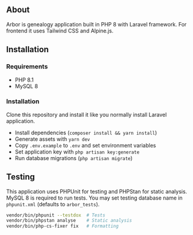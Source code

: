 ## About

Arbor is genealogy application built in PHP 8 with Laravel framework. For frontend it uses Tailwind CSS and Alpine.js.

## Installation

### Requirements

- PHP 8.1
- MySQL 8

### Installation

Clone this repository and install it like you normally install Laravel application.

- Install dependencies (`composer install && yarn install`)
- Generate assets with `yarn dev`
- Copy `.env.example` to `.env` and set environment variables
- Set application key with `php artisan key:generate`
- Run database migrations (`php artisan migrate`)

## Testing

This application uses PHPUnit for testing and PHPStan for static analysis. MySQL 8 is required to run tests. You may set testing database name in `phpunit.xml` (defaults to `arbor_tests`).

```sh
vendor/bin/phpunit --testdox  # Tests
vendor/bin/phpstan analyse    # Static analysis
vendor/bin/php-cs-fixer fix   # Formatting
```
